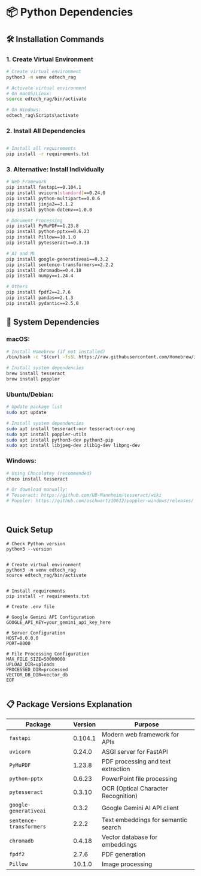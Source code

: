 # 📦 Python Dependencies

## 🛠️ Installation Commands

### 1. Create Virtual Environment
```bash
# Create virtual environment
python3 -m venv edtech_rag

# Activate virtual environment
# On macOS/Linux:
source edtech_rag/bin/activate

# On Windows:
edtech_rag\Scripts\activate
```

### 2. Install All Dependencies
```bash

# Install all requirements
pip install -r requirements.txt
```

### 3. Alternative: Install Individually
```bash
# Web Framework
pip install fastapi==0.104.1
pip install uvicorn[standard]==0.24.0
pip install python-multipart==0.0.6
pip install jinja2==3.1.2
pip install python-dotenv==1.0.0

# Document Processing
pip install PyMuPDF==1.23.8
pip install python-pptx==0.6.23
pip install Pillow==10.1.0
pip install pytesseract==0.3.10

# AI and ML
pip install google-generativeai==0.3.2
pip install sentence-transformers==2.2.2
pip install chromadb==0.4.18
pip install numpy==1.24.4

# Others
pip install fpdf2==2.7.6
pip install pandas==2.1.3
pip install pydantic==2.5.0
```

## 🔧 System Dependencies

### macOS:
```bash
# Install Homebrew (if not installed)
/bin/bash -c "$(curl -fsSL https://raw.githubusercontent.com/Homebrew/install/HEAD/install.sh)"

# Install system dependencies
brew install tesseract
brew install poppler
```

### Ubuntu/Debian:
```bash
# Update package list
sudo apt update

# Install system dependencies
sudo apt install tesseract-ocr tesseract-ocr-eng
sudo apt install poppler-utils
sudo apt install python3-dev python3-pip
sudo apt install libjpeg-dev zlib1g-dev libpng-dev
```

### Windows:
```bash
# Using Chocolatey (recommended)
choco install tesseract

# Or download manually:
# Tesseract: https://github.com/UB-Mannheim/tesseract/wiki
# Poppler: https://github.com/oschwartz10612/poppler-windows/releases/




```

##  Quick Setup 
```
# Check Python version
python3 --version


# Create virtual environment
python3 -m venv edtech_rag
source edtech_rag/bin/activate


# Install requirements
pip install -r requirements.txt

# Create .env file

# Google Gemini API Configuration
GOOGLE_API_KEY=your_gemini_api_key_here

# Server Configuration
HOST=0.0.0.0
PORT=8000

# File Processing Configuration
MAX_FILE_SIZE=50000000
UPLOAD_DIR=uploads
PROCESSED_DIR=processed
VECTOR_DB_DIR=vector_db
EOF


```



## 📋 Package Versions Explanation

| Package | Version | Purpose |
|---------|---------|---------|
| `fastapi` | 0.104.1 | Modern web framework for APIs |
| `uvicorn` | 0.24.0 | ASGI server for FastAPI |
| `PyMuPDF` | 1.23.8 | PDF processing and text extraction |
| `python-pptx` | 0.6.23 | PowerPoint file processing |
| `pytesseract` | 0.3.10 | OCR (Optical Character Recognition) |
| `google-generativeai` | 0.3.2 | Google Gemini AI API client |
| `sentence-transformers` | 2.2.2 | Text embeddings for semantic search |
| `chromadb` | 0.4.18 | Vector database for embeddings |
| `fpdf2` | 2.7.6 | PDF generation |
| `Pillow` | 10.1.0 | Image processing |

